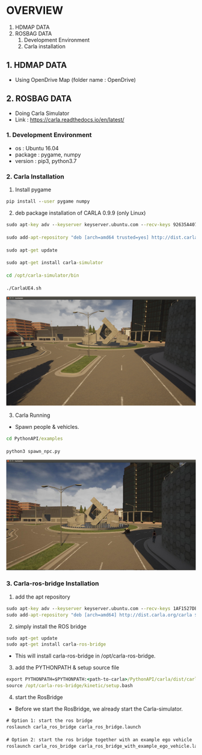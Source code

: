 # OVERVIEW

1. HDMAP DATA
2. ROSBAG DATA
    1. Development Environment
    2. Carla installation

## 1. HDMAP DATA
- Using OpenDrive Map (folder name : OpenDrive)

## 2. ROSBAG DATA
- Doing Carla Simulator
- Link : https://carla.readthedocs.io/en/latest/

### 1. Development Environment
- os : Ubuntu 16.04
- package : pygame, numpy
- version : pip3, python3.7

### 2. Carla Installation

1. Install pygame

```cmd
pip install --user pygame numpy
```

2. deb package installation of CARLA 0.9.9 (only Linux)

```cmd 
sudo apt-key adv --keyserver keyserver.ubuntu.com --recv-keys 92635A407F7A020C

sudo add-apt-repository "deb [arch=amd64 trusted=yes] http://dist.carla.org/carla-0.9.9/ all main"

sudo apt-get update

sudo apt-get install carla-simulator

cd /opt/carla-simulator/bin

./CarlaUE4.sh
```

![alt 1번이미지](/image/img1.png)

3. Carla Running  
- Spawn people & vehicles.

```cmd
cd PythonAPI/examples

python3 spawn_npc.py
```

![alt 2번이미지](/image/img2.png)

### 3. Carla-ros-bridge Installation

1. add the apt repository
```cmd
sudo apt-key adv --keyserver keyserver.ubuntu.com --recv-keys 1AF1527DE64CB8D9
sudo add-apt-repository "deb [arch=amd64] http://dist.carla.org/carla $(lsb_release -sc) main"
```
  
2. simply install the ROS bridge
```cmd
sudo apt-get update
sudo apt-get install carla-ros-bridge
```  
- This will install carla-ros-bridge in /opt/carla-ros-bridge.

3. add the PYTHONPATH & setup source file
```cmd
export PYTHONPATH=$PYTHONPATH:<path-to-carla>/PythonAPI/carla/dist/carla-<carla_version_and_arch>.egg
source /opt/carla-ros-bridge/kinetic/setup.bash
```
  
4. start the RosBridge

- Before we start the RosBridge, we already start the Carla-simulator.  
```cmd
# Option 1: start the ros bridge
roslaunch carla_ros_bridge carla_ros_bridge.launch

# Option 2: start the ros bridge together with an example ego vehicle
roslaunch carla_ros_bridge carla_ros_bridge_with_example_ego_vehicle.launch
```


